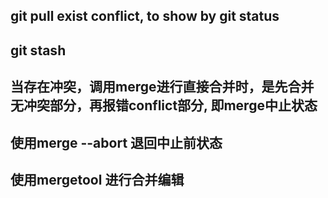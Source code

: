 ## git pull exist conflict, to show by git status

## git stash 

## 当存在冲突，调用merge进行直接合并时，是先合并无冲突部分，再报错conflict部分, 即merge中止状态

## 使用merge --abort 退回中止前状态


## 使用mergetool 进行合并编辑